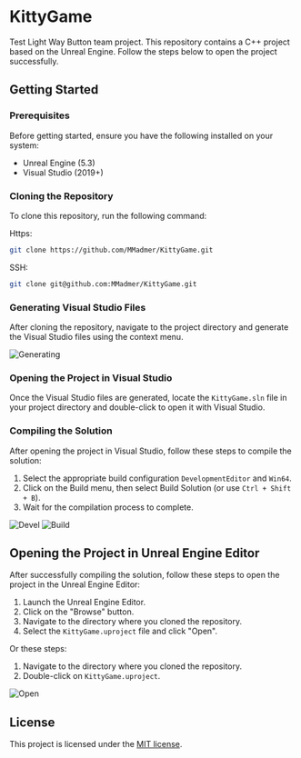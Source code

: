# KittyGame
Test Light Way Button team project.
This repository contains a C++ project based on the Unreal Engine. Follow the steps below to open the project successfully.

## Getting Started

### Prerequisites

Before getting started, ensure you have the following installed on your system:

- Unreal Engine (5.3)
- Visual Studio (2019+)

### Cloning the Repository

To clone this repository, run the following command:

Https:
```bash
git clone https://github.com/MMadmer/KittyGame.git
```
SSH:
```bash
git clone git@github.com:MMadmer/KittyGame.git
```

### Generating Visual Studio Files

After cloning the repository, navigate to the project directory and generate the Visual Studio files using the context menu.

![Generating](https://github.com/MMadmer/KittyGame/assets/51472243/1a2a7b84-4302-412c-9f13-4744a6418c8a)

### Opening the Project in Visual Studio

Once the Visual Studio files are generated, locate the `KittyGame.sln` file in your project directory and double-click to open it with Visual Studio.

### Compiling the Solution

After opening the project in Visual Studio, follow these steps to compile the solution:

1. Select the appropriate build configuration `DevelopmentEditor` and `Win64`.
2. Click on the Build menu, then select Build Solution (or use `Ctrl + Shift + B`).
3. Wait for the compilation process to complete.

![Devel](https://github.com/MMadmer/KittyGame/assets/51472243/f5789542-6ea9-4f26-a6eb-3af23603d2b6)
![Build](https://github.com/MMadmer/KittyGame/assets/51472243/530c9543-1d6d-4311-a752-d67a599d62db)

## Opening the Project in Unreal Engine Editor

After successfully compiling the solution, follow these steps to open the project in the Unreal Engine Editor:

1. Launch the Unreal Engine Editor.
2. Click on the "Browse" button.
3. Navigate to the directory where you cloned the repository.
4. Select the `KittyGame.uproject` file and click "Open".

Or these steps:
1. Navigate to the directory where you cloned the repository.
2. Double-click on `KittyGame.uproject`.

![Open](https://github.com/MMadmer/KittyGame/assets/51472243/4a130763-b0e7-4b36-ace3-f6792997069a)

## License

This project is licensed under the [MIT license](LICENSE).
